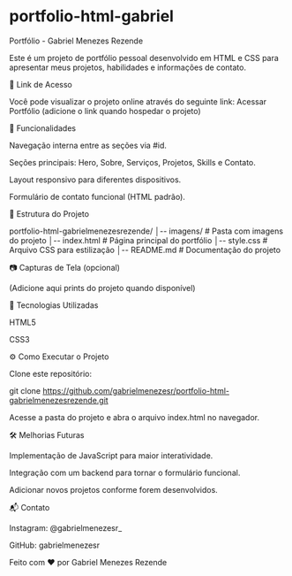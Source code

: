 # portfolio-html-gabriel

Portfólio - Gabriel Menezes Rezende

Este é um projeto de portfólio pessoal desenvolvido em HTML e CSS para apresentar meus projetos, habilidades e informações de contato.

🔗 Link de Acesso

Você pode visualizar o projeto online através do seguinte link:
Acessar Portfólio (adicione o link quando hospedar o projeto)

📌 Funcionalidades

Navegação interna entre as seções via #id.

Seções principais: Hero, Sobre, Serviços, Projetos, Skills e Contato.

Layout responsivo para diferentes dispositivos.

Formulário de contato funcional (HTML padrão).

📁 Estrutura do Projeto

portfolio-html-gabrielmenezesrezende/
│-- imagens/                  # Pasta com imagens do projeto
│-- index.html                 # Página principal do portfólio
│-- style.css                   # Arquivo CSS para estilização
│-- README.md                   # Documentação do projeto

📷 Capturas de Tela (opcional)

(Adicione aqui prints do projeto quando disponível)

🚀 Tecnologias Utilizadas

HTML5

CSS3

⚙️ Como Executar o Projeto

Clone este repositório:

git clone https://github.com/gabrielmenezesr/portfolio-html-gabrielmenezesrezende.git

Acesse a pasta do projeto e abra o arquivo index.html no navegador.

🛠 Melhorias Futuras

Implementação de JavaScript para maior interatividade.

Integração com um backend para tornar o formulário funcional.

Adicionar novos projetos conforme forem desenvolvidos.

📬 Contato

Instagram: @gabrielmenezesr_

GitHub: gabrielmenezesr

Feito com ❤️ por Gabriel Menezes Rezende
